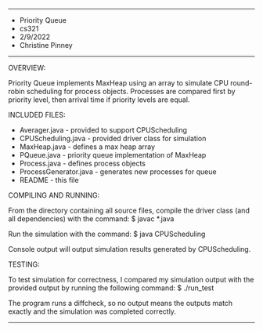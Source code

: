 ****************
* Priority Queue
* cs321
* 2/9/2022
* Christine Pinney
**************** 

OVERVIEW:

Priority Queue implements MaxHeap using an array to simulate CPU round-robin scheduling for process objects. Processes are compared first by priority level, then arrival time if priority levels are equal.


INCLUDED FILES:

 * Averager.java - provided to support CPUScheduling
 * CPUScheduling.java - provided driver class for simulation
 * MaxHeap.java - defines a max heap array
 * PQueue.java - priority queue implementation of MaxHeap
 * Process.java - defines process objects
 * ProcessGenerator.java - generates new processes for queue
 * README - this file


COMPILING AND RUNNING:

 From the directory containing all source files, compile the
 driver class (and all dependencies) with the command:
 $ javac *.java

 Run the simulation with the command:
 $ java CPUScheduling <maxProcessTime> <maxPriorityLevel> <timeToIncrementPriority> <simulationTime> <processArrivalRate>

Console output will output simulation results generated by CPUScheduling. 


TESTING:

To test simulation for correctness, I compared my simulation output with the provided output by running the following command:
$ ./run_test <probability>

The program runs a diffcheck, so no output means the outputs match exactly and the simulation was completed correctly.


----------------------------------------------------------------------------